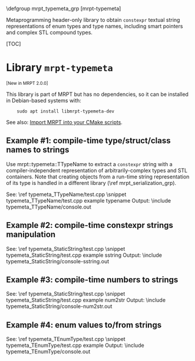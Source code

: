 \defgroup mrpt_typemeta_grp [mrpt-typemeta]

Metaprogramming header-only library to obtain `constexpr` textual string
representations of enum types and type names, including smart pointers and
complex STL compound types.


[TOC]

# Library `mrpt-typemeta`
<small> [New in MRPT 2.0.0] </small>

This library is part of MRPT but has no dependencies, so it can be installed
in Debian-based systems with:

		sudo apt install libmrpt-typemeta-dev

See also: [Import MRPT into your CMake scripts](mrpt_from_cmake.html).


## Example #1: compile-time type/struct/class names to strings
Use mrpt::typemeta::TTypeName to extract a `constexpr` string with a
compiler-independent representation of arbitrarily-complex types and STL
containers. Note that creating objects from a run-time string representation of
its type is handled in a different library (\ref mrpt_serialization_grp).

See: \ref typemeta_TTypeName/test.cpp
\snippet typemeta_TTypeName/test.cpp example typename
Output:
\include typemeta_TTypeName/console.out

## Example #2: compile-time constexpr strings manipulation
See: \ref typemeta_StaticString/test.cpp
\snippet typemeta_StaticString/test.cpp example sstring
Output:
\include typemeta_StaticString/console-sstring.out

## Example #3: compile-time numbers to strings
See: \ref typemeta_StaticString/test.cpp
\snippet typemeta_StaticString/test.cpp example num2str
Output:
\include typemeta_StaticString/console-num2str.out

## Example #4: enum values to/from strings
See: \ref typemeta_TEnumType/test.cpp
\snippet typemeta_TEnumType/test.cpp example
Output:
\include typemeta_TEnumType/console.out
